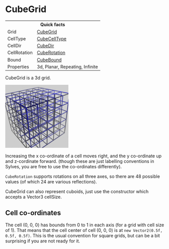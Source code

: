 # CubeGrid

<table>
<tr><th colspan="2">Quick facts</th></tr>
<tr><td>Grid</td><td><a href="xref:Sylves.CubeGrid">CubeGrid</a></td></tr>
<tr><td>CellType</td><td><a href="xref:Sylves.CubeCellType">CubeCellType</a></td></tr>
<tr><td>CellDir</td><td><a href="xref:Sylves.CubeDir">CubeDir</a></td></tr>
<tr><td>CellRotation</td><td><a href="xref:Sylves.CubeRotation">CubeRotation</a></td></tr>
<tr><td>Bound</td><td><a href="xref:Sylves.CubeBound">CubeBound</a></td></tr>
<tr><td>Properties</td><td>3d, Planar, Repeating, Infinite</td></tr>
</table>

CubeGrid is a 3d grid.

<img width="200px" src="../../images/grids/cube.png" /></img>

Increasing the x co-ordinate of a cell moves right, and the y co-ordinate up and z-cordinate forward. (though these are just labelling conventions in Sylves, you are free to use the co-ordinates differently).


`CubeRotation` supports rotations on all three axes, so there are 48 possible values (of which 24 are various reflections).

CubeGrid can also represent cuboids, just use the constructor which accepts a Vector3 cellSize.

## Cell co-ordinates

The cell (0, 0, 0) has bounds from 0 to 1 in each axis (for a grid with cell size of 1). That means that the cell center of cell (0, 0, 0) is at `new Vector2(0.5f, 0.5f, 0.5f)`. This is the usual convention for square grids, but can be a bit surprising if you are not ready for it.
